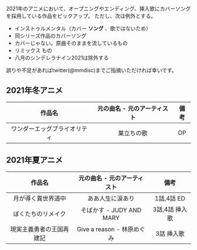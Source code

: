 2021年のアニメにおいて、オープニングやエンディング、挿入歌にカバーソングを採用している作品をピックアップ。
ただし、次は例外とする。

- インストゥルメンタル（カバー **ソング** 、歌ではないため）
- 同シリーズ作品のカバーソング
- カバーじゃない。原曲そのままを流しているもの
- リミックス もの
- 八月のシンデレラナイン2021は除外する

誤りや不足があればtwitter(@mmdisc)までご指摘いただければ幸いです。

## 2021年冬アニメ

|作品名|元の曲名 - 元のアーティスト|備考|
|:-:|:-:|:-:|
|ワンダーエッグプライオリティ|巣立ちの歌|OP|

## 2021年夏アニメ

|作品名|元の曲名 - 元のアーティスト|備考|
|:-:|:-:|:-:|
|月が導く異世界道中|ああ人生に涙あり|1話,4話 ED|
|ぼくたちのリメイク|そばかす - JUDY AND MARY|3話,4話 挿入歌|
|現実主義勇者の王国再建記|Give a reason - 林原めぐみ|3話 挿入歌|
